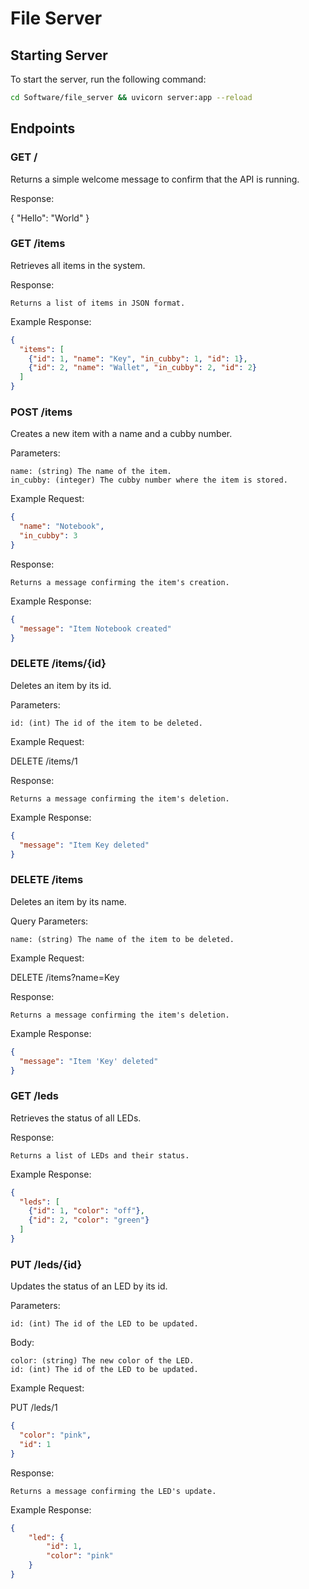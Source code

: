 # File Server

## Starting Server

To start the server, run the following command:

```bash
cd Software/file_server && uvicorn server:app --reload
```

## Endpoints

### GET /

Returns a simple welcome message to confirm that the API is running.

Response:

{
  "Hello": "World"
}

### GET /items

Retrieves all items in the system.

Response:

    Returns a list of items in JSON format.

Example Response:
```json
{
  "items": [
    {"id": 1, "name": "Key", "in_cubby": 1, "id": 1},
    {"id": 2, "name": "Wallet", "in_cubby": 2, "id": 2}
  ]
}
```

### POST /items

Creates a new item with a name and a cubby number.

Parameters:

    name: (string) The name of the item.
    in_cubby: (integer) The cubby number where the item is stored.

Example Request:
```json
{
  "name": "Notebook",
  "in_cubby": 3
}
```

Response:

    Returns a message confirming the item's creation.

Example Response:
```json
{
  "message": "Item Notebook created"
}
```

### DELETE /items/{id}

Deletes an item by its id.

Parameters:

    id: (int) The id of the item to be deleted.

Example Request:

DELETE /items/1

Response:

    Returns a message confirming the item's deletion.

Example Response:
```json
{
  "message": "Item Key deleted"
}
```

### DELETE /items

Deletes an item by its name.

Query Parameters:

    name: (string) The name of the item to be deleted.

Example Request:

DELETE /items?name=Key

Response:

    Returns a message confirming the item's deletion.

Example Response:
```json
{
  "message": "Item 'Key' deleted"
}
```

### GET /leds

Retrieves the status of all LEDs.

Response:

    Returns a list of LEDs and their status.

Example Response:
```json
{
  "leds": [
    {"id": 1, "color": "off"},
    {"id": 2, "color": "green"}
  ]
}
```

### PUT /leds/{id}

Updates the status of an LED by its id.

Parameters:

    id: (int) The id of the LED to be updated.

Body:

    color: (string) The new color of the LED.
    id: (int) The id of the LED to be updated.
  

Example Request:

PUT /leds/1
```json
{
  "color": "pink",
  "id": 1
}
```

Response:

    Returns a message confirming the LED's update.

Example Response:
```json
{
    "led": {
        "id": 1,
        "color": "pink"
    }
}
```

